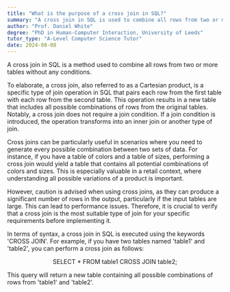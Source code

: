 ```yaml
---
title: "What is the purpose of a cross join in SQL?"
summary: "A cross join in SQL is used to combine all rows from two or more tables, without any condition."
author: "Prof. Daniel White"
degree: "PhD in Human-Computer Interaction, University of Leeds"
tutor_type: "A-Level Computer Science Tutor"
date: 2024-08-08
---
```


A cross join in SQL is a method used to combine all rows from two or more tables without any conditions.

To elaborate, a cross join, also referred to as a Cartesian product, is a specific type of join operation in SQL that pairs each row from the first table with each row from the second table. This operation results in a new table that includes all possible combinations of rows from the original tables. Notably, a cross join does not require a join condition. If a join condition is introduced, the operation transforms into an inner join or another type of join.

Cross joins can be particularly useful in scenarios where you need to generate every possible combination between two sets of data. For instance, if you have a table of colors and a table of sizes, performing a cross join would yield a table that contains all potential combinations of colors and sizes. This is especially valuable in a retail context, where understanding all possible variations of a product is important.

However, caution is advised when using cross joins, as they can produce a significant number of rows in the output, particularly if the input tables are large. This can lead to performance issues. Therefore, it is crucial to verify that a cross join is the most suitable type of join for your specific requirements before implementing it.

In terms of syntax, a cross join in SQL is executed using the keywords 'CROSS JOIN'. For example, if you have two tables named 'table1' and 'table2', you can perform a cross join as follows:

$$
\text{SELECT * FROM table1 CROSS JOIN table2;}
$$

This query will return a new table containing all possible combinations of rows from 'table1' and 'table2'.
    